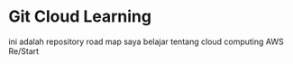 # Git Cloud Learning
 
ini adalah repository road map saya belajar tentang cloud computing AWS Re/Start
